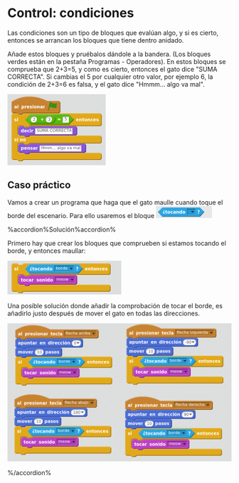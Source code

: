 
# Control: condiciones

Las condiciones son un tipo de bloques que evalúan algo, y si es cierto, entonces se arrancan los bloques que tiene dentro anidado.

Añade estos bloques y pruébalos dándole a la bandera. (Los bloques verdes están en la pestaña Programas - Operadores). En estos bloques se comprueba que 2+3=5, y como es cierto, entonces el gato dice "SUMA CORRECTA". Si cambias el 5 por cualquier otro valor, por ejemplo 6, la condición de 2+3=6 es falsa, y el gato dice "Hmmm... algo va mal". 

![](img/Seleccion_021.1.png)

## Caso práctico

Vamos a crear un programa que haga que el gato maulle cuando toque el borde del escenario. Para ello usaremos el bloque ![](img/Seleccion_053.png)


%accordion%Solución%accordion%

Primero hay que crear los bloques que comprueben si estamos tocando el borde, y entonces maullar:

![](img/Seleccion_020.1.png)

Una posible solución donde añadir la comprobación de tocar el borde, es añadirlo justo después de mover el gato en todas las direcciones.

![](img/Seleccion_086.png)

%/accordion%